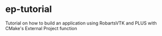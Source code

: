 # ep-tutorial
Tutorial on how to build an application using RobartsVTK and PLUS with CMake's External Project function
